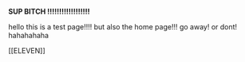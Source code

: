 
**SUP BITCH !!!!!!!!!!!!!!!!!!**

hello this is a test page!!!! but also the home page!!!
go away! or dont! hahahahaha

[[ELEVEN]]
